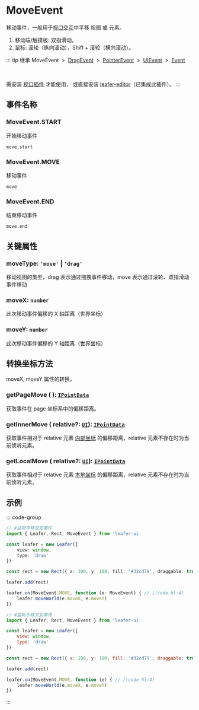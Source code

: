 # MoveEvent

移动事件，一般用于[视口交互](/guide/advanced/viewport.md)中平移 视图 或 元素。

1. 移动端/触摸板: 双指滑动。
2. 鼠标: 滚轮（纵向滚动），Shift + 滚轮（横向滚动）。

::: tip 继承
MoveEvent &nbsp;>&nbsp; [DragEvent](./Drag) &nbsp;>&nbsp; [PointerEvent](./Pointer) &nbsp;>&nbsp; [UIEvent](./UIEvent.md) &nbsp;>&nbsp; [Event](../basic/Event.md)

<br/>

需安装 [视口插件](/plugin/in/viewport/index.md) 才能使用， 或直接安装 [leafer-editor](/guide/install/editor/start.md)（已集成此插件）。
:::

## 事件名称

### MoveEvent.START

开始移动事件

`move.start`

### MoveEvent.MOVE

移动事件

`move`

### MoveEvent.END

结束移动事件

`move.end`

## 关键属性

### moveType: `'move'` | `'drag'`

移动视图的类型，drag 表示通过拖拽事件移动，move 表示通过滚轮、双指滑动事件移动

### moveX: `number`

此次移动事件偏移的 X 轴距离（世界坐标）

### moveY: `number`

此次移动事件偏移的 Y 轴距离（世界坐标）

## 转换坐标方法

moveX, moveY 属性的转换。

### getPageMove ( ): [`IPointData`](/reference/interface/math/Math.md#ipointdata)

获取事件在 page 坐标系中的偏移距离。

### getInnerMove ( relative?: [`UI`](/reference/display/UI.md)): [`IPointData`](/reference/interface/math/Math.md#ipointdata)

获取事件相对于 relative 元素 [内部坐标](/guide/basic/coordinate.md#inner) 的偏移距离，relative 元素不存在时为当前侦听元素。

### getLocalMove ( relative?: [`UI`](/reference/display/UI.md)): [`IPointData`](/reference/interface/math/Math.md#ipointdata)

获取事件相对于 relative 元素 [本地坐标](/guide/basic/coordinate.md#local) 的偏移距离，relative 元素不存在时为当前侦听元素。

<!-- ## 继承事件

### [DragEvent](./Drag) -->

<!-- ## API

### [MoveEvent](/api/classes/MoveEvent.md) -->

## 示例

::: code-group
```ts
// #监听平移交互事件
import { Leafer, Rect, MoveEvent } from 'leafer-ui'

const leafer = new Leafer({
    view: window,
    type: 'draw'
})

const rect = new Rect({ x: 100, y: 100, fill: '#32cd79', draggable: true })

leafer.add(rect)

leafer.on(MoveEvent.MOVE, function (e: MoveEvent) { // [!code hl:4]
    leafer.moveWorld(e.moveX, e.moveY)
})
```
```js
// #监听平移交互事件
import { Leafer, Rect, MoveEvent } from 'leafer-ui'

const leafer = new Leafer({
    view: window,
    type: 'draw'
})

const rect = new Rect({ x: 100, y: 100, fill: '#32cd79', draggable: true })

leafer.add(rect)

leafer.on(MoveEvent.MOVE, function (e) { // [!code hl:4]
    leafer.moveWorld(e.moveX, e.moveY)
})
```
:::
